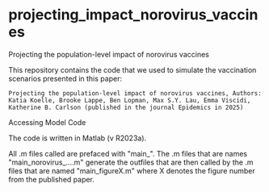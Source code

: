 # projecting_impact_norovirus_vaccines

Projecting the population-level impact of norovirus vaccines

This repository contains the code that we used to simulate the vaccination scenarios presented in this paper:

    Projecting the population-level impact of norovirus vaccines, Authors: Katia Koelle, Brooke Lappe, Ben Lopman, Max S.Y. Lau, Emma Viscidi, Katherine B. Carlson (published in the journal Epidemics in 2025)
 
Accessing Model Code

The code is written in Matlab (v R2023a).

All .m files called are prefaced with "main_". The .m files that are names "main_norovirus_....m" generate the outfiles that are then called by the .m files that are named "main_figureX.m" where X denotes the figure number from the published paper.
